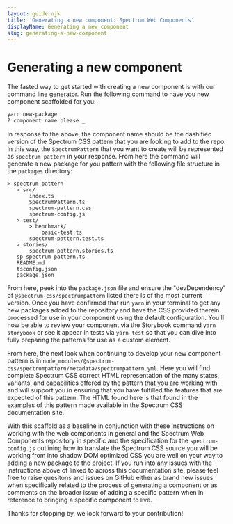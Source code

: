 ```yaml
---
layout: guide.njk
title: 'Generating a new component: Spectrum Web Components'
displayName: Generating a new component
slug: generating-a-new-component
---
```


# Generating a new component

The fasted way to get started with creating a new component is with our command line generator. Run the following command to have you new component scaffolded for you:

```bash
yarn new-package
? component name please _
```

In response to the above, the component name should be the dashified version of the Spectrum CSS pattern that you are looking to add to the repo. In this way, the `SpectrumPattern` that you want to create will be represented as `spectrum-pattern` in your response. From here the command will generate a new package for you pattern with the following file structure in the `packages` directory:

```
> spectrum-pattern
   > src/
       index.ts
       SpectrumPattern.ts
       spectrum-pattern.css
       spectrum-config.js
   > test/
       > benchmark/
           basic-test.ts
       spectrum-pattern.test.ts
   > stories/
       spectrum-pattern.stories.ts
   sp-spectrum-pattern.ts
   README.md
   tsconfig.json
   package.json
```

From here, peek into the `package.json` file and ensure the "devDependency" of `@spectrum-css/spectrumpattern` listed there is of the most current version. Once you have confirmed that run `yarn` in your terminal to get any new packages added to the repository and have the CSS provided therein processed for use in your component using the default configuration. You'll now be able to review your component via the Storybook command `yarn storybook` or see it appear in tests via `yarn test` so that you can dive into fully preparing the patterns for use as a custom element.

From here, the next look when continuing to develop your new component pattern is in `node_modules/@spectrum-css/spectrumpattern/metadata/spectrumpattern.yml`. Here you will find complete Spectrum CSS correct HTML representation of the many states, variants, and capabilities offered by the pattern that you are working with and will support you in ensuring that you have fulfilled the features that are expected of this pattern. The HTML found here is that found in the examples of this pattern made available in the <sp-link href="https://opensource.adobe.com/spectrum-css">Spectrum CSS documentation site</sp-link>.

With this scaffold as a baseline in conjunction with these <sp-link href="guides/developing-components">instructions</sp-link> on working with the web components in general and the Spectrum Web Components repository in specific and the specification for the <sp-link href="guides/spectrum-config">`spectrum-config.js`</sp-link> outlining how to translate the Spectrum CSS source you will be working from into shadow DOM optimized CSS you are well on your way to adding a new package to the project. If you run into any issues with the instructions above of linked to across this documentation site, please feel free to raise <sp-link href="https://github.com/adobe/spectrum-web-components/issues">quesitons and issues</sp-link> on GitHub either as brand new issues when specifically related to the process of generating a component or as comments on the broader issue of adding a specific pattern when in reference to bringing a specific component to live.

Thanks for stopping by, we look forward to your contribution!
